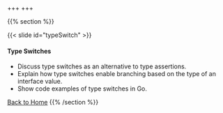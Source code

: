 +++
+++

{{% section %}}

{{< slide id="typeSwitch" >}}

#### Type Switches
- Discuss type switches as an alternative to type assertions.
- Explain how type switches enable branching based on the type of an interface value.
- Show code examples of type switches in Go.

[Back to Home](..)
{{% /section %}}

